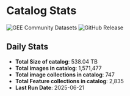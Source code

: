 # Catalog Stats

![GEE Community Datasets](https://img.shields.io/endpoint?url=https://gist.githubusercontent.com/samapriya/34bc0c1280d475d3a69e3b60a706226e/raw/community.json)
![GitHub Release](https://img.shields.io/github/v/release/samapriya/awesome-gee-community-datasets)

## Daily Stats

<!-- START_MARKER -->
* **Total Size of catalog**: 538.04 TB
* **Total images in catalog**: 1,571,477
* **Total image collections in catalog**: 747
* **Total Feature collections in catalog**: 2,835
* **Last Run Date**: 2025-06-21
<!-- END_MARKER -->
